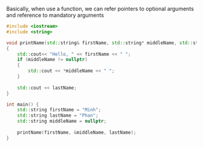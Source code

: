 Basically, when use a function, we can refer pointers to optional arguments and reference to mandatory arguments

```cpp
#include <iostream>
#include <string>

void printName(std::string& firstName, std::string* middleName, std::string& lastName) 
{
    std::cout<< "Hello, " << firstName << " ";
    if (middleName != nullptr)
    {
        std::cout << *middleName << " ";
    }
    
    std::cout << lastName;
}

int main() {
    std::string firstName = "Minh";
    std::string lastName = "Phan";
    std::string middleName = nullptr;
    
    printName(firstName, &middleName, lastName);
}
